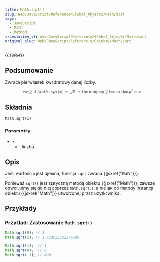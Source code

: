 ```yaml
---
title: Math.sqrt()
slug: Web/JavaScript/Reference/Global_Objects/Math/sqrt
tags:
  - JavaScript
  - Math
  - Method
translation_of: Web/JavaScript/Reference/Global_Objects/Math/sqrt
original_slug: Web/JavaScript/Referencje/Obiekty/Math/sqrt
---
```

{{JSRef}}

## Podsumowanie

Zwraca pierwiastek kwadratowy danej liczby.

<math display="block"><semantics><mrow><mo>∀</mo><mi>x</mi><mo>≥</mo><mn>0</mn><mo>,</mo><mstyle mathvariant="monospace"><mrow><mi>M</mi><mi>a</mi><mi>t</mi><mi>h</mi><mo>.</mo><mi>s</mi><mi>q</mi><mi>r</mi><mi>t</mi><mo stretchy="false">(</mo><mi>x</mi><mo stretchy="false">)</mo></mrow></mstyle><mo>=</mo><msqrt><mi>x</mi></msqrt><mo>=</mo><mtext>the unique</mtext><mspace width="thickmathspace"></mspace><mi>y</mi><mo>≥</mo><mn>0</mn><mspace width="thickmathspace"></mspace><mtext>such that</mtext><mspace width="thickmathspace"></mspace><msup><mi>y</mi><mn>2</mn></msup><mo>=</mo><mi>x</mi></mrow><annotation encoding="TeX">\forall x \geq 0, \mathtt{Math.sqrt(x)} = \sqrt{x} = \text{the unique} \; y \geq 0 \; \text{such that} \; y^2 = x</annotation></semantics></math>

## Składnia

    Math.sqrt(x)

### Parametry

- `x`
  - : liczba.

## Opis

Jeśli wartość `x` jest ujemna, funkcja `sqrt` zwraca {{jsxref("NaN")}}.

Ponieważ `sqrt()` jest statyczną metodą obiektu {{jsxref("Math")}}, zawsze odwołujemy się do niej poprzez `Math.sqrt()`, a nie jak do metody instancji obiektu {{jsxref("Math")}} utworzonej przez użytkownika.

## Przykłady

### Przykład: Zastosowanie `Math.sqrt()`

```js
Math.sqrt(9); // 3
Math.sqrt(2); // 1.414213562373095

Math.sqrt(1);  // 1
Math.sqrt(0);  // 0
Math.sqrt(-1); // NaN
```
